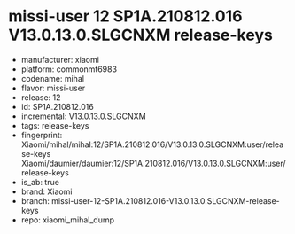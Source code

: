 # missi-user 12 SP1A.210812.016 V13.0.13.0.SLGCNXM release-keys
- manufacturer: xiaomi
- platform: commonmt6983
- codename: mihal
- flavor: missi-user
- release: 12
- id: SP1A.210812.016
- incremental: V13.0.13.0.SLGCNXM
- tags: release-keys
- fingerprint: Xiaomi/mihal/mihal:12/SP1A.210812.016/V13.0.13.0.SLGCNXM:user/release-keys
Xiaomi/daumier/daumier:12/SP1A.210812.016/V13.0.13.0.SLGCNXM:user/release-keys
- is_ab: true
- brand: Xiaomi
- branch: missi-user-12-SP1A.210812.016-V13.0.13.0.SLGCNXM-release-keys
- repo: xiaomi_mihal_dump

